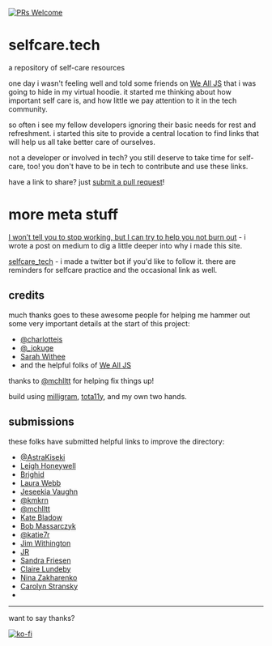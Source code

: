 [![PRs Welcome](https://img.shields.io/badge/PRs-welcome-brightgreen.svg?style=flat-square)](http://makeapullrequest.com)

# selfcare.tech
a repository of self-care resources

one day i wasn't feeling well and told some friends on [We All JS](http://wealljs.org/) that i was going to hide in my virtual hoodie. it started me thinking about how important self care is, and how little we pay attention to it in the tech community.

so often i see my fellow developers ignoring their basic needs for rest and refreshment. i started this site to provide a central location to find links that will help us all take better care of ourselves.

not a developer or involved in tech? you still deserve to take time for self-care, too! you don't have to be in tech to contribute and use these links.

have a link to share? just [submit a pull request](https://github.com/jenniferlynparsons/selfcaretech/blob/master/CONTRIBUTING.md)!

# more meta stuff

[I won’t tell you to stop working, but I can try to help you not burn out](https://medium.com/@pixelpaperyarn/i-wont-tell-you-to-stop-working-but-i-can-try-to-help-you-not-burn-out-2730a713e543#.lgwmsdpun) - i wrote a post on medium to dig a little deeper into why i made this site.

[selfcare_tech](https://twitter.com/selfcare_tech) - i made a twitter bot if you'd like to follow it. there are reminders for selfcare practice and the occasional link as well.

## credits

much thanks goes to these awesome people for helping me hammer out some very important details at the start of this project:

* [@charlotteis](https://twitter.com/charlotteis)
* [@_jokuge](https://twitter.com/_jokuge)
* [Sarah Withee](https://twitter.com/geekygirlsarah)
* and the helpful folks of [We All JS](http://wealljs.org/)

thanks to [@mchlltt](http://github.com/mchlltt/) for helping fix things up!

build using [milligram](https://milligram.github.io/), [tota11y](http://khan.github.io/tota11y/), and my own two hands.

## submissions

these folks have submitted helpful links to improve the directory:

* [@AstraKiseki](https://github.com/AstraKiseki)
* [Leigh Honeywell](https://hypatia.ca)
* [Brighid](http://stronglyemergent.com/)
* [Laura Webb](http://www.LRWebb.com)
* [Jeseekia Vaughn](http://metadevgirl.com)
* [@kmkrn](https://github.com/kmkrn)
* [@mchlltt](http://github.com/mchlltt/)
* [Kate Bladow](https://github.com/kbladow)
* [Bob Massarczyk](http://www.b2m9.com)
* [@katie7r](https://github.com/katie7r)
* [Jim Withington](http://hardlikealgebra.com/)
* [JR](http://www.jaejeb.com/)
* [Sandra Friesen](https://www.linkedin.com/in/semer/)
* [Claire Lundeby](https://github.com/clairealyssa)
* [Nina Zakharenko](http://nnja.io)
* [Carolyn Stransky](https://twitter.com/carolstran)
*

---

want to say thanks?

[![ko-fi](https://www.ko-fi.com/img/donate_sm.png)](https://ko-fi.com/P5P25E22)
